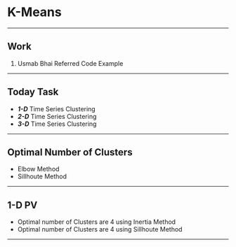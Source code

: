 # K-Means

--- ---

## Work

1. Usmab Bhai Referred Code Example

--- ---

## Today Task

- **_1-D_** Time Series Clustering
- **_2-D_** Time Series Clustering
- **_3-D_** Time Series Clustering

--- ---

## Optimal Number of Clusters

- Elbow Method
- Sillhoute Method

--- ---

## 1-D PV

 - Optimal number of Clusters are 4 using Inertia Method
 - Optimal number of Clusters are 4 using Sillhoute Method

--- ---